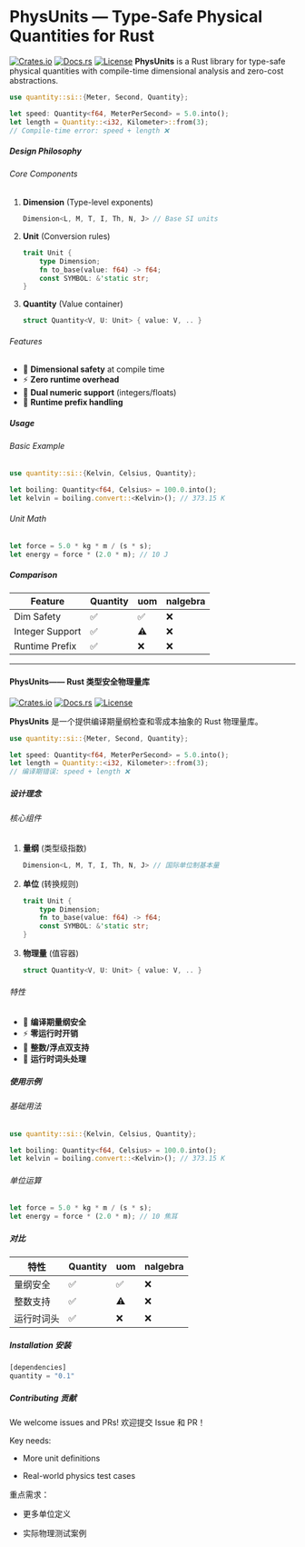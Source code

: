 # PhysUnits — Type-Safe Physical Quantities for Rust

[![Crates.io](https://img.shields.io/crates/v/quantity)](https://crates.io/crates/physunits)
[![Docs.rs](https://img.shields.io/docsrs/quantity)](https://docs.rs/physunits)
[![License](https://img.shields.io/badge/license-MIT-blue.svg)](LICENSE)
**PhysUnits** is a Rust library for type-safe physical quantities with compile-time dimensional analysis and zero-cost abstractions.

```rust
use quantity::si::{Meter, Second, Quantity};

let speed: Quantity<f64, MeterPerSecond> = 5.0.into();
let length = Quantity::<i32, Kilometer>::from(3);
// Compile-time error: speed + length ❌
```

##### Design Philosophy

###### Core Components

1. **Dimension** (Type-level exponents)

   ```rust
   Dimension<L, M, T, I, Th, N, J> // Base SI units
   ```

2. **Unit** (Conversion rules)

   ```rust
   trait Unit {
       type Dimension;
       fn to_base(value: f64) -> f64;
       const SYMBOL: &'static str;
   }
   ```

3. **Quantity** (Value container)

   ```rust
   struct Quantity<V, U: Unit> { value: V, .. }
   ```

###### Features

- 📏 **Dimensional safety** at compile time
- ⚡ **Zero runtime overhead**
- 🔢 **Dual numeric support** (integers/floats)
- 🔄 **Runtime prefix handling**

##### Usage

###### Basic Example

```rust
use quantity::si::{Kelvin, Celsius, Quantity};

let boiling: Quantity<f64, Celsius> = 100.0.into();
let kelvin = boiling.convert::<Kelvin>(); // 373.15 K
```

###### Unit Math

```rust
let force = 5.0 * kg * m / (s * s);
let energy = force * (2.0 * m); // 10 J
```

##### Comparison

| Feature         | Quantity | uom   | nalgebra |
|----------------|----------|-------|----------|
| Dim Safety     | ✅        | ✅     | ❌        |
| Integer Support| ✅        | ⚠️     | ❌        |
| Runtime Prefix | ✅        | ❌     | ❌        |

---

#### PhysUnits—— Rust 类型安全物理量库


[![Crates.io](https://img.shields.io/crates/v/quantity)](https://crates.io/crates/physunits)
[![Docs.rs](https://img.shields.io/docsrs/quantity)](https://docs.rs/physunits)
[![License](https://img.shields.io/badge/license-MIT-blue.svg)](LICENSE)

**PhysUnits** 是一个提供编译期量纲检查和零成本抽象的 Rust 物理量库。

```rust
use quantity::si::{Meter, Second, Quantity};

let speed: Quantity<f64, MeterPerSecond> = 5.0.into();
let length = Quantity::<i32, Kilometer>::from(3);
// 编译期错误: speed + length ❌
```

##### 设计理念

###### 核心组件

1. **量纲** (类型级指数)

   ```rust
   Dimension<L, M, T, I, Th, N, J> // 国际单位制基本量
   ```

2. **单位** (转换规则)

   ```rust
   trait Unit {
       type Dimension;
       fn to_base(value: f64) -> f64;
       const SYMBOL: &'static str;
   }
   ```

3. **物理量** (值容器)

   ```rust
   struct Quantity<V, U: Unit> { value: V, .. }
   ```

###### 特性

- 📏 **编译期量纲安全**
- ⚡ **零运行时开销**
- 🔢 **整数/浮点双支持**
- 🔄 **运行时词头处理**

##### 使用示例

###### 基础用法

```rust
use quantity::si::{Kelvin, Celsius, Quantity};

let boiling: Quantity<f64, Celsius> = 100.0.into();
let kelvin = boiling.convert::<Kelvin>(); // 373.15 K
```

###### 单位运算

```rust
let force = 5.0 * kg * m / (s * s);
let energy = force * (2.0 * m); // 10 焦耳
```

##### 对比

| 特性          | Quantity | uom   | nalgebra |
|--------------|----------|-------|----------|
| 量纲安全      | ✅        | ✅     | ❌        |
| 整数支持      | ✅        | ⚠️     | ❌        |
| 运行时词头    | ✅        | ❌     | ❌        |

##### Installation 安装

```rust
[dependencies]
quantity = "0.1"
```

##### Contributing 贡献

We welcome issues and PRs! 欢迎提交 Issue 和 PR！

Key needs:

- More unit definitions

- Real-world physics test cases

重点需求：

- 更多单位定义

- 实际物理测试案例
